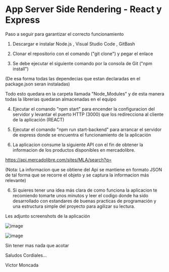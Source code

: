 # App Server Side Rendering - React y Express

Paso a seguir para garantizar el correcto funcionamiento

1) Descargar e instalar Node.js ,  Visual Studio Code , GitBash 

2) Clonar el repositorio con el comando ("git clone") y pegar el enlace 

3) Se debe ejecutar el siguiente comando por la consola de Git ("npm install")

(De esa forma todas las dependecias que estan declaradas en el package.json seran instaladas)

Todo esto quedara en la carpeta llamada "Node_Modules" y de esta manera todas la librerias quedaran almacenadas en el equipo

4) Ejecutar el comando "npm start" para encender la configuracion del servidor y levantar el puerto HTTP (3000) que los redirecciona al cliente de la aplicación (REACT)

5) Ejecutar el comando "npm run start-backend" para arrancar el servidor de express donde se encuentra el funcionamiento de la aplicación

5) La aplicacion consume la siguiente API con el fin de obtener la informacion de los productos disponibles en mercadolibre. 

https://api.mercadolibre.com/sites/MLA/search?q=
  
(Nota: La informacion que se obtiene del Api se mantiene en formato JSON de tal forma que se recorre el objeto y se captura la informacion más relevante)

6) Si quieres tener una idea más clara de como funciona la aplicacion te recomiendo tomarte unos minutos y leer el codigo donde ha sido desarrollado con estandares de buenas practicas de programación y una estructura simple del proyecto para agilizar su lectura.

Les adjunto screenshots de la aplicación

![image](https://user-images.githubusercontent.com/33320681/186971244-fda45d61-1650-4c25-982d-9a37925728e1.png)

![image](https://user-images.githubusercontent.com/33320681/186971291-177bca95-cc1d-47d7-a237-b51cc97388d0.png)

Sin tener mas nada que acotar

Saludos Cordiales...

Victor Moncada
